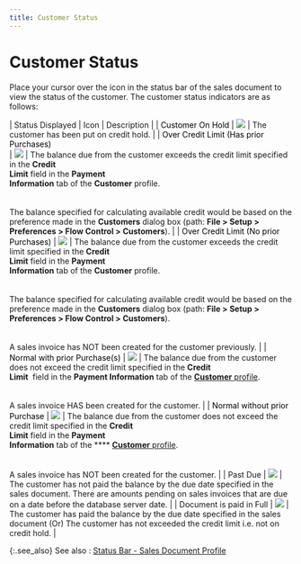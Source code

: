 ```yaml
---
title: Customer Status
---
```


# Customer Status


Place your cursor over the icon in the status bar of the sales document  to view the status of the customer. The customer status indicators are  as follows:


| Status Displayed | Icon | Description |
| <font color="#000000" class="hcp4">Customer On Hold</font> | ![]({{site.sp_baseurl}}/img/sales_customer_status_icon_on_hold.gif) | The customer has been put on credit hold. |
| <font color="#000000" class="hcp4">Over Credit Limit (Has prior Purchases) <br/> </font> | ![]({{site.sp_baseurl}}/img/sales_customer_over_credit_limit_icon_status_bar.gif) | The balance due from the customer exceeds the credit  limit specified in the **Credit <br/> Limit** field in the **Payment <br/> Information** tab of the **Customer**  profile.<br/><br/><br/>The balance specified for calculating available credit  would be based on the preference made in the **Customers**  dialog box (path: **File &gt; Setup &gt; <br/> Preferences &gt; Flow Control &gt; Customers**). |
| <font color="#000000" class="hcp4">Over Credit Limit (No prior Purchases)</font> | ![]({{site.sp_baseurl}}/img/sales_over_credit_limit_no_prior_purchases_customer_status_icon_status_bar.gif) | The balance due from the customer exceeds the credit limit specified  in the **Credit <br/> Limit** field in the **Payment <br/> Information** tab of the **Customer**  profile.<br/><br/><br/>The balance specified for calculating available credit would be based  on the preference made in the **Customers**  dialog box (path: **File &gt; Setup &gt; <br/> Preferences &gt; Flow Control &gt; Customers**).<br/><br/><br/>A sales invoice has NOT been created for the customer  previously. |
| <font color="#000000" class="hcp4">Normal with prior Purchase(s)</font> | ![]({{site.sp_baseurl}}/img/sales_customer_status_normal_with_prior_purchases_icon_status_bar.gif) | The balance due from the customer does not exceed the  credit limit specified in the **Credit <br/> Limit**  field  in the **Payment Information** tab  of the [**Customer** profile]({{site.mc_chm}}/creating-a-customer/the-customer-profile-payment-information/the_customer_profile_payment_information.html).<br/><br/><br/>A sales invoice HAS been created for the customer. |
| <font color="#000000" class="hcp4">Normal without prior Purchase</font> | ![]({{site.sp_baseurl}}/img/sales_normal_no_prior_purchases_status_bar_icon.gif) | The balance due from the customer does not exceed the credit limit specified  in the **Credit <br/> Limit** field in the **Payment <br/> Information** tab of the **** [**Customer** profile]({{site.mc_chm}}/creating-a-customer/the-customer-profile-payment-information/the_customer_profile_payment_information.html).<br/><br/><br/>A sales invoice has NOT been created for the customer. |
| Past Due | ![]({{site.sp_baseurl}}/img/sales_customer_status_past_due_icon.gif) | The customer has not paid the balance by the due date  specified in the sales document. There are amounts pending on sales invoices  that are due on a date before the database server date. |
| Document is paid in Full | ![]({{site.sp_baseurl}}/img/sales_customer_status_normal_with_prior_purchases_icon_status_bar.gif) | The customer has paid the balance by the due date specified  in the sales document (Or) The customer has not exceeded the credit limit  i.e. not on credit hold. |



{:.see_also}
See also
: [Status  Bar - Sales Document Profile]({{site.sp_baseurl}}/sales-docs/docs-profile/contents/status-bar-info/status_bar_sales_document_profile.html)
